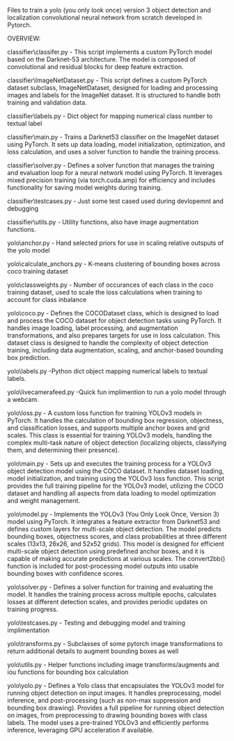 Files to train a yolo (you only look once) version 3 object detection and localization convolutional neural network from scratch developed in Pytorch.

OVERVIEW:

classifier\classifer.py - This script implements a custom PyTorch model based on the Darknet-53 architecture. The model is composed of convolutional and residual blocks for deep feature extraction.

classifier\ImageNetDataset.py - This script defines a custom PyTorch dataset subclass, ImageNetDataset, designed for loading and processing images and labels for the ImageNet dataset. It is structured to handle both training and validation data.

classifier\labels.py - Dict object for mapping numerical class number to textual label

classifier\main.py - Trains a Darknet53 classifier on the ImageNet dataset using PyTorch. It sets up data loading, model initialization, optimization, and loss calculation, and uses a solver function to handle the training process.

classifier\solver.py - Defines a solver function that manages the training and evaluation loop for a neural network model using PyTorch. It leverages mixed precision training (via torch.cuda.amp) for efficiency and includes functionality for saving model weights during training.

classifier\testcases.py - Just some test cased used during devlopemnt and debugging

classifier\utils.py - Utility functions, also have image augmentation functions.
  
yolo\anchor.py - Hand selected priors for use in scaling relative outsputs of the yolo model

yolo\calculate_anchors.py - K-means clustering of bounding boxes across coco training dataset

yolo\classweights.py - Number of occurances of each class in the coco training dataset, used to scale the loss calculations when training to account for class inbalance

yolo\coco.py - Defines the COCODataset class, which is designed to load and process the COCO dataset for object detection tasks using PyTorch. It handles image loading, label processing, and augmentation transformations, and also prepares targets for use in loss calculation. This dataset class is designed to handle the complexity of object detection training, including data augmentation, scaling, and anchor-based bounding box prediction.

yolo\labels.py -Python dict object mapping numerical labels to textual labels.

yolo\livecamerafeed.py -Quick fun implimention to run a yolo model through a webcam.

yolo\loss.py - A custom loss function for training YOLOv3 models in PyTorch. It handles the calculation of bounding box regression, objectness, and classification losses, and supports multiple anchor boxes and grid scales. This class is essential for training YOLOv3 models, handling the complex multi-task nature of object detection (localizing objects, classifying them, and determining their presence).

yolo\main.py - Sets up and executes the training process for a YOLOv3 object detection model using the COCO dataset. It handles dataset loading, model initialization, and training using the YOLOv3 loss function. This script provides the full training pipeline for the YOLOv3 model, utilizing the COCO dataset and handling all aspects from data loading to model optimization and weight management.

yolo\model.py - Implements the YOLOv3 (You Only Look Once, Version 3) model using PyTorch. It integrates a feature extractor from Darknet53 and defines custom layers for multi-scale object detection. The model predicts bounding boxes, objectness scores, and class probabilities at three different scales (13x13, 26x26, and 52x52 grids). This model is designed for efficient multi-scale object detection using predefined anchor boxes, and it is capable of making accurate predictions at various scales. The convert2bb() function is included for post-processing model outputs into usable bounding boxes with confidence scores.

yolo\solver.py - Defines a solver function for training and evaluating the model. It handles the training process across multiple epochs, calculates losses at different detection scales, and provides periodic updates on training progress.

yolo\testcases.py - Testing and debugging model and training implimentation

yolo\transforms.py - Subclasses of some pytorch image transformations to return additional details to augment bounding boxes as well

yolo\utils.py - Helper functions including image transforms/augments and iou functions for bounding box calculation

yolo\yolo.py - Defines a Yolo class that encapsulates the YOLOv3 model for running object detection on input images. It handles preprocessing, model inference, and post-processing (such as non-max suppression and bounding box drawing). Provides a full pipeline for running object detection on images, from preprocessing to drawing bounding boxes with class labels. The model uses a pre-trained YOLOv3 and efficiently performs inference, leveraging GPU acceleration if available.


